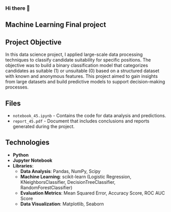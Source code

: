 ### Hi there 👋
## Machine Learning Final project


## Project Objective
In this data science project, I applied large-scale data processing techniques to classify candidate suitability for specific positions. The objective was to build a binary classification model that categorizes candidates as suitable (1) or unsuitable (0) based on a structured dataset with known and anonymous features. This project aimed to gain insights from large datasets and build predictive models to support decision-making processes.

## Files
- `notebook_45.ipynb` - Contains the code for data analysis and predictions.
- `report_45.pdf` - Document that includes conclusions and reports generated during the project.

## Technologies
- **Python**
- **Jupyter Notebook**
- **Libraries**:
  - **Data Analysis**: Pandas, NumPy, Scipy
  - **Machine Learning**: scikit-learn (Logistic Regression, KNeighborsClassifier, DecisionTreeClassifier, RandomForestClassifier)
  - **Evaluation Metrics**: Mean Squared Error, Accuracy Score, ROC AUC Score
  - **Data Visualization**: Matplotlib, Seaborn
